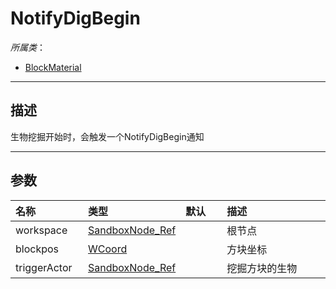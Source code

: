 # NotifyDigBegin

*所属类*：
* [BlockMaterial](/Api/Classes/Build/BlockMaterial.md)
------------------------------------------------------------------------------------------
## 描述

生物挖掘开始时，会触发一个NotifyDigBegin通知

------------------------------------------------------------------------------------------
## 参数

|<div style="width:100px">名称</div>|<div style="width:100px">类型</div>|<div style="width:50px">默认</div>|<div style="width:350px">描述</div>|
|:---|:---|:---|:---|
|workspace|[SandboxNode_Ref](/Api/DataType/SandboxNode_Ref.md)||根节点|
|blockpos|[WCoord](/Api/DataType/WCoord.md)||方块坐标|
|triggerActor|[SandboxNode_Ref](/Api/DataType/SandboxNode_Ref.md)||挖掘方块的生物|
